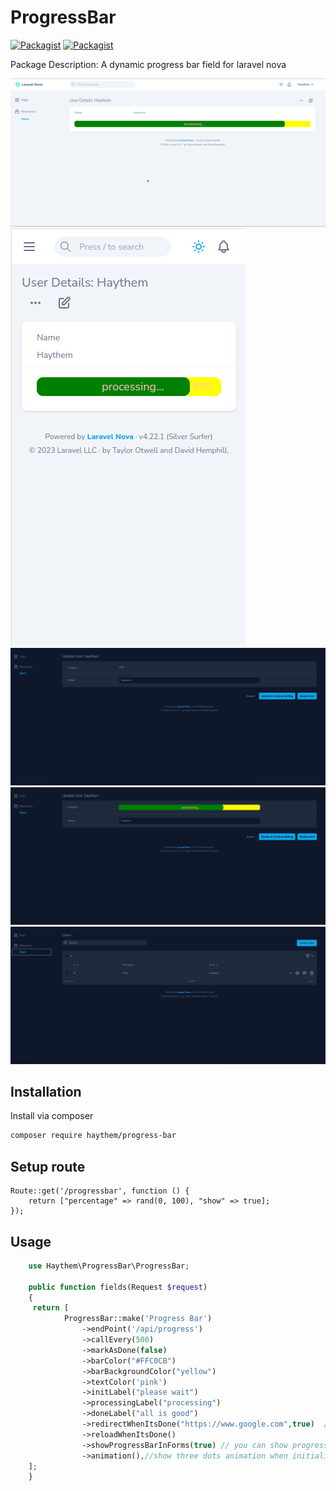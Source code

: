 # ProgressBar

[![Packagist](https://img.shields.io/packagist/v/haythem/progress-bar.svg)](https://packagist.org/packages/haythem/)
[![Packagist](https://img.shields.io/packagist/l/haythem/progress-bar.svg)](https://packagist.org/packages/haythem/progress-bar)

Package Description: A dynamic progress bar field for laravel nova

![](img/desktop.png)
![](img/mobile.png)
![](img/forms-view-with-percentage.png)
![](img/forms-view-with-progress-bar.png)
![](img/index-view.png)

## Installation

Install via composer

```bash
composer require haythem/progress-bar
```

## Setup route

```
Route::get('/progressbar', function () {
    return ["percentage" => rand(0, 100), "show" => true];
});
```

## Usage

```php
    use Haythem\ProgressBar\ProgressBar;

    public function fields(Request $request)
    {
     return [
            ProgressBar::make('Progress Bar')
                ->endPoint('/api/progress')
                ->callEvery(500)
                ->markAsDone(false)
                ->barColor("#FFC0CB")
                ->barBackgroundColor("yellow")
                ->textColor('pink')
                ->initLabel("please wait")
                ->processingLabel("processing")
                ->doneLabel("all is good")
                ->redirectWhenItsDone("https://www.google.com",true)  //second parameter is optional to open the url in new tab or in the same tab.
                ->reloadWhenItsDone()
                ->showProgressBarInForms(true) // you can show progress bar in forms.
                ->animation(),//show three dots animation when initializing and processing.
    ];
    }
```
